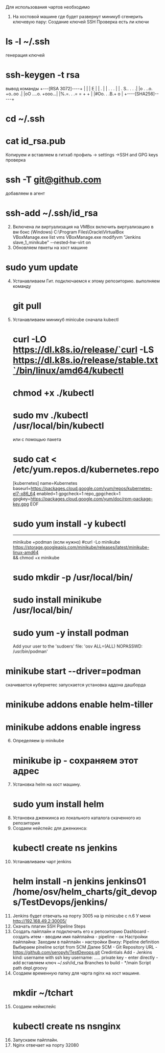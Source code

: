 Для использования чартов необходимо
1. На хостовой машине где будет развернут миникуб сгенерить ключевую пару:
  Создание ключей SSH 
  Проверка есть ли ключи 
  # ls -l ~/.ssh
  генерация ключей 
  # ssh-keygen -t rsa 
  вывод команды
  +---[RSA 3072]----+
  |                 |
  |        E        |
  |         .       |
  |        .    . . |
  | .      S.. . . .|
  |o . ..o. +o..oo .|
  |oO ....o. +ooo...|
  |%.=.  . .= = + + |
  |#Oo.   . .B.+ o  |
  +----[SHA256]-----+
  # cd ~/.ssh
  # cat id_rsa.pub
  Копируем и вставляем в гитхаб 
  профиль -> settings ->SSH and GPG keys 
  проверка 
  # ssh -T git@github.com
  добавляем в агент
  # ssh-add ~/.ssh/id_rsa
2. Включена ли виртуализация на VMBox
  включить виртуализацию в вм бокс (Windows)
  C:\Program Files\Oracle\VirtualBox
  VBoxManage.exe list vms
  VBoxManage.exe modifyvm "Jenkins slave_1_minikube" --nested-hw-virt on
3. Обновляем пвкеты на хост машине
  # sudo yum update
4. Устанавливаем Гит.
    подключаемся к этому репозиторию.
    выполняем команду
   # git pull 
5. Устанавливаем миникуб
   minicube
   сначала kubectl
   # curl -LO https://dl.k8s.io/release/`curl -LS https://dl.k8s.io/release/stable.txt`/bin/linux/amd64/kubectl
   # chmod +x ./kubectl  
   # sudo mv ./kubectl /usr/local/bin/kubectl
   или с помощью  пакета
   # sudo cat <<EOF > /etc/yum.repos.d/kubernetes.repo
   [kubernetes]
   name=Kubernetes
   baseurl=https://packages.cloud.google.com/yum/repos/kubernetes-el7-x86_64
   enabled=1
   gpgcheck=1
   repo_gpgcheck=1
   gpgkey=https://packages.cloud.google.com/yum/doc/rpm-package-key.gpg
   EOF
   # sudo yum install -y kubectl
   ---------------
   minikube +podman (если нужно)
   #curl -Lo minikube https://storage.googleapis.com/minikube/releases/latest/minikube-linux-amd64 \
   && chmod +x minikube
   #  sudo mkdir -p /usr/local/bin/
   #  sudo install minikube /usr/local/bin/
   #  sudo yum -y install podman
   Add your user to the 'sudoers' file: 'osv ALL=(ALL) NOPASSWD: /usr/bin/podman'
  # minikube start --driver=podman
  скачивается кубернетес запускается
  установка аддона дашборда
  # minikube addons enable helm-tiller
  # minikube addons enable ingress
6. Определяем ip minikube
   # minikube ip - сохраняем этот адрес  
7. Установка helm  на хост машину.
   # sudo yum install helm
8. Установка дженкинса из локального каталога скаченного из репозитория
9.  Создаем нейспейс для дженкинса:
    # kubectl create ns jenkins
10. Устанавливаем чарт jenkins
    # helm install -n  jenkins jenkins01 /home/osv/helm_charts/git_devops/TestDevops/jenkins/
11. Jenkins будет отвечать на порту 3005 на ip minicube c п.6 
   У меня http://192.168.49.2:30005/
12. Скачать плагин SSH Pipeline Steps
13. Создать пайплайн и подключить его к репозиторию
    Dashboard - создать итем  - вводим имя пайплайна - pipeline -  ок 
    Настройки пайплайна:
    Заходим в пайплайн - настройки
    Внизу: Pipeline
    definition
    Выбираем pineline script from SCM
    Далее
    SCM - Git
    Repository URL - https://github.com/seropyh/TestDevops.git
    Credintials
    Add - Jenkins
    kind: username with ssh key
    username: .....
    private key  - enter directly  - add вставляем ключ ~/.ssh/id_rsa
    Branches to build - */main
    Script path depl.groovy
14. Создаем временную папку для чарта nginx на хост машине.
    # mkdir ~/tchart
15. Создаем неймспейс
      # kubectl create ns nsnginx
17. Запускаем пайплайн.
18. Nginx отвечает на порту 32080
    


